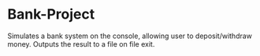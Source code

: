 # Bank-Project
Simulates a bank system on the console, allowing user to deposit/withdraw money. Outputs the result to a file on file exit.
